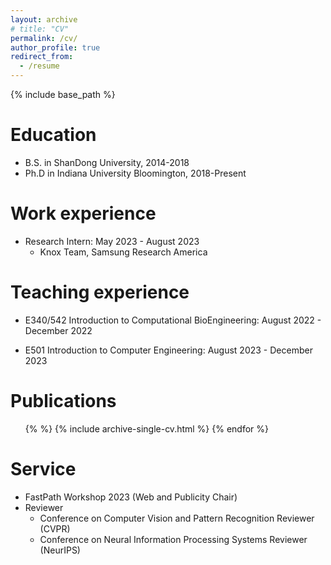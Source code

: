 ```yaml
---
layout: archive
# title: "CV"
permalink: /cv/
author_profile: true
redirect_from:
  - /resume
---
```


{% include base_path %}

Education
======
* B.S. in ShanDong University, 2014-2018
* Ph.D in Indiana University Bloomington, 2018-Present

Work experience
======
* Research Intern: May 2023 - August 2023
  * Knox Team, Samsung Research America

Teaching experience
======  
 * E340/542 Introduction to Computational BioEngineering: August 2022 - December 2022 
 
 * E501 Introduction to Computer Engineering: August 2023 - December 2023 

Publications
======
  <ul> {% %}
    {% include archive-single-cv.html %}
  {% endfor %}</ul>
  

Service
======
* FastPath Workshop 2023 (Web and Publicity Chair)
* Reviewer
  * Conference on Computer Vision and Pattern Recognition Reviewer (CVPR)
  * Conference on Neural Information Processing Systems Reviewer (NeurIPS)


